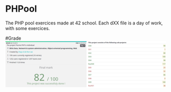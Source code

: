 # PHPool
The PHP pool exercices made at 42 school.
Each dXX file is a day of work, with some exercices. 

#Grade
![Grade image](/PHP_Pool_Result.png?raw=true)
